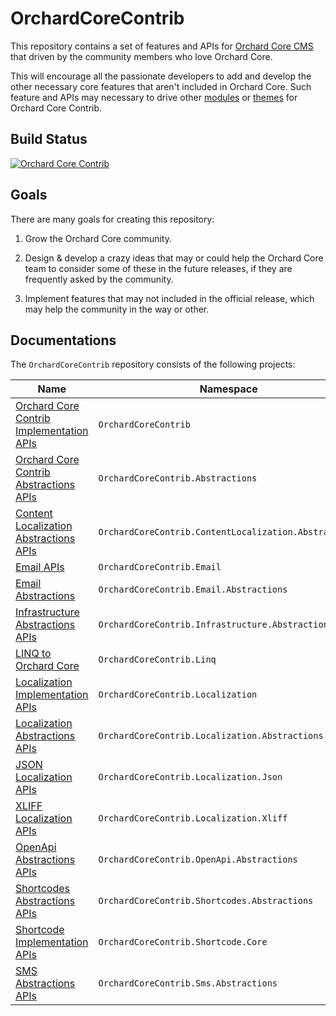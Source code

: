 # OrchardCoreContrib

This repository contains a set of features and APIs for [Orchard Core CMS](https://github.com/OrchardCMS/OrchardCore) that driven by the community members who love Orchard Core.

This will encourage all the passionate developers to add and develop the other necessary core features that aren't included in Orchard Core. Such feature and APIs may necessary to drive other [modules](https://github.com/OrchardCoreContrib/OrchardCoreContrib.Modules) or [themes](https://github.com/OrchardCoreContrib/OrchardCoreContrib.Themes) for Orchard Core Contrib.

## Build Status

[![Orchard Core Contrib](https://github.com/OrchardCoreContrib/OrchardCoreContrib/actions/workflows/build.yml/badge.svg?branch=dev)](https://github.com/OrchardCoreContrib/OrchardCoreContrib/actions/workflows/build.yml)

## Goals

There are many goals for creating this repository:

1. Grow the Orchard Core community.

2. Design & develop a crazy ideas that may or could help the Orchard Core team to consider some of these in the future releases, if they are frequently asked by the community.

3. Implement features that may not included in the official release, which may help the community in the way or other.

## Documentations

The `OrchardCoreContrib` repository consists of the following projects:

| Name | Namespace |
| --- | --- |
| [Orchard Core Contrib Implementation APIs](src/OrchardCoreContrib/README.md) | `OrchardCoreContrib` |
| [Orchard Core Contrib Abstractions APIs](src/OrchardCoreContrib.Abstractions/README.md) | `OrchardCoreContrib.Abstractions` |
| [Content Localization Abstractions APIs](src/OrchardCoreContrib.ContentLocalization.Abstractions/README.md) | `OrchardCoreContrib.ContentLocalization.Abstractions` |
| [Email APIs](src/OrchardCoreContrib.Email/README.md) | `OrchardCoreContrib.Email` |
| [Email Abstractions](src/OrchardCoreContrib.Email.Abstractions/README.md) | `OrchardCoreContrib.Email.Abstractions` |
| [Infrastructure Abstractions APIs](src/OrchardCoreContrib.Infrastructure.Abstractions/README.md) | `OrchardCoreContrib.Infrastructure.Abstractions` |
| [LINQ to Orchard Core](src/OrchardCoreContrib.Linq/README.md) | `OrchardCoreContrib.Linq` |
| [Localization Implementation APIs](src/OrchardCoreContrib.Localization/README.md) | `OrchardCoreContrib.Localization` |
| [Localization Abstractions APIs](src/OrchardCoreContrib.Localization.Abstractions/README.md) | `OrchardCoreContrib.Localization.Abstractions` |
| [JSON Localization APIs](src/OrchardCoreContrib.Localization.Json/README.md) | `OrchardCoreContrib.Localization.Json` |
| [XLIFF Localization APIs](src/OrchardCoreContrib.Localization.Xliff/README.md) | `OrchardCoreContrib.Localization.Xliff` |
| [OpenApi Abstractions APIs](src/OrchardCoreContrib.OpenApi.Abstractions/README.md) | `OrchardCoreContrib.OpenApi.Abstractions` |
| [Shortcodes Abstractions APIs](src/OrchardCoreContrib.Shortcodes.Abstractions/README.md) | `OrchardCoreContrib.Shortcodes.Abstractions` |
| [Shortcode Implementation APIs](src/OrchardCoreContrib.Shortcode.Core/README.md) | `OrchardCoreContrib.Shortcode.Core` |
| [SMS Abstractions APIs](src/OrchardCoreContrib.Sms.Abstractions/README.md) | `OrchardCoreContrib.Sms.Abstractions` |
